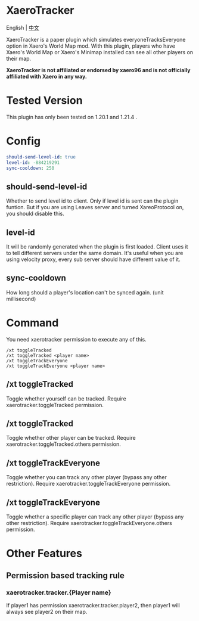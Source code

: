 # XaeroTracker
English | [中文](doc/README-zh-cn.md)

XaeroTracker is a paper plugin which simulates everyoneTracksEveryone option in Xaero's World Map mod.
With this plugin, players who have Xaero's World Map or Xaero's Minimap installed can see all other players on their map.

**XaeroTracker is not affiliated or endorsed by xaero96 and is not officially affiliated with Xaero in any way.**

# Tested Version
This plugin has only been tested on 1.20.1 and 1.21.4 .

# Config
```Yaml
should-send-level-id: true
level-id: -884219291
sync-cooldown: 250
```

## should-send-level-id
Whether to send level id to client. Only if level id is sent can the plugin funtion.
But if you are using Leaves server and turned XareoProtocol on, you should disable this.

## level-id
It will be randomly generated when the plugin is first loaded.
Client uses it to tell different servers under the same domain.
It's useful when you are using velocity proxy, every sub server should have different value of it.
## sync-cooldown
How long should a player's location can't be synced again. (unit millisecond)

# Command
You need xaerotracker permission to execute any of this.
```
/xt toggleTracked
/xt toggleTracked <player name>
/xt toggleTrackEveryone
/xt toggleTrackEveryone <player name>
```

## /xt toggleTracked
Toggle whether yourself can be tracked.
Require xaerotracker.toggleTracked permission.

## /xt toggleTracked <player name>
Toggle whether other player can be tracked.
Require xaerotracker.toggleTracked.others permission.

## /xt toggleTrackEveryone
Toggle whether you can track any other player (bypass any other restriction).
Require xaerotracker.toggleTrackEveryone permission.

## /xt toggleTrackEveryone <player name>
Toggle whether a specific player can track any other player (bypass any other restriction).
Require xaerotracker.toggleTrackEveryone.others permission.

# Other Features
## Permission based tracking rule

### xaerotracker.tracker.{Player name}
If player1 has permission xaerotracker.tracker.player2,
then player1 will always see player2 on their map.
